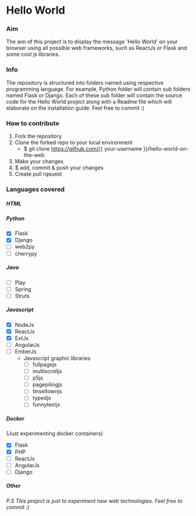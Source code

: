 # Hello World

### Aim
The aim of this project is to display the message 'Hello World' on your browser using all possible web frameworks, such as ReactJs or Flask and some cool js libraries.

### Info
The repository is structured into folders named using respective programming language. For example, Python folder will contain sub folders named Flask or Django. Each of these sub folder will contain the source code for the Hello World project along with a Readme file which will elaborate on the installation guide. Feel free to commit :)

### How to contribute
1. Fork the repository
2. Clone the forked repo to your local environment
   - $ git clone https://github.com/{{ your-username }}/hello-world-on-the-web
3. Make your changes
4. $ add, commit & push your changes
5. Create pull rqeuest

### Languages covered
##### HTML

##### Python
- [x] Flask
- [x] Django
- [ ] web2py
- [ ] cherrypy

##### Java
- [ ] Play
- [ ] Spring
- [ ] Struts

##### Javascript
- [x] NodeJs
- [x] ReactJs
- [x] ExtJs
- [ ] AngularJs
- [ ] EmberJs
  - Javascript graphic libraries
    - [ ] fullpagejs
    - [ ] multiscrolljs
    - [ ] p5js
    - [ ] pagepilingjs
    - [ ] tinseltownjs
    - [ ] typedjs
    - [ ] funnytextjs

##### Docker
(Just experimenting docker containers)
- [x] Flask
- [x] PHP
- [ ] ReactJs
- [ ] AngularJs
- [ ] Django

##### Other

###### P.S This project is just to experiment new web technologies. Feel free to commit :)
